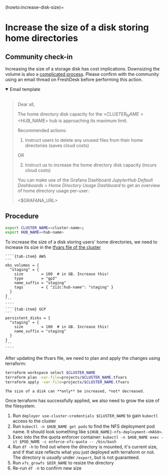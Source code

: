 (howto:increase-disk-size)=
# Increase the size of a disk storing home directories

## Community check-in

Increasing the size of a storage disk has cost implications. Downsizing the volume is also a [complicated process](howto:decrease-size-gcp-filestore). Please confirm with the community using an email thread on FreshDesk before performing this action.

<details open>
<summary>Email template</summary>
<br>

> Dear all,
> 
> The home directory disk capacity for the <$CLUSTER_NAME> <$HUB_NAME> hub is approaching its maximum limit.
> 
> Recommended actions:
> 
> 1. Instruct users to delete any unused files from their home directories (saves cloud costs)
> 
> OR
> 
> 2. Instruct us to increase the home directory disk capacity (incurs cloud costs)
> 
> You can make use of the Grafana Dashboard *JupyterHub Default Dashboards >
> Home Directory Usage Dashboard* to get an overview of home directory usage per-user:
> 
> <$GRAFANA_URL>
</details>

## Procedure

```bash
export CLUSTER_NAME=<cluster-name>;
export HUB_NAME=<hub-name>
```

To increase the size of a disk storing users' home directories, we need to increase its size in the [tfvars file of the cluster](https://github.com/2i2c-org/infrastructure/tree/main/terraform/)

`````{tab-set}
````{tab-item} AWS
```
ebs_volumes = {
  "staging" = {
    size        = 100  # in GB. Increase this!
    type        = "gp3"
    name_suffix = "staging"
    tags        = { "2i2c:hub-name": "staging" }
  }
}
```
````
````{tab-item} GCP
```
persistent_disks = {
  "staging" = {
    size        = 100  # in GB. Increase this!
    name_suffix = "staging"
  }
}
```
````
`````

After updating the tfvars file, we need to plan and apply the changes using terraform:

```bash
terraform workspace select $CLUSTER_NAME
terraform plan -var-file=projects/$CLUSTER_NAME.tfvars
terraform apply -var-file=projects/$CLUSTER_NAME.tfvars
```

```{warning}
The size of a disk can **only** be increased, *not* decreased.
```

Once terraform has successfully applied, we also need to grow the size of the filesystem.

1. Run `deployer use-cluster-credentials $CLUSTER_NAME` to gain `kubectl` access to the cluster
1. Run `kubectl -n $HUB_NAME get pods` to find the NFS deployment pod name. It should look something like `${HUB_NAME}-nfs-deployment-<HASH>`.
1. Exec into the the quota enforcer container: `kubectl -n $HUB_NAME exec -it $POD_NAME -c enforce-xfs-quota -- /bin/bash`
1. Run `df -h` to find out where the directory is mounted, it's current size, and if that size reflects what you just deployed with terraform or not. The directory is _usually_ under `/export`, but is not guaranteed.
1. Run `xfs_growfs $DIR_NAME` to resize the directory
1. Re-run `df -h` to confirm new size
